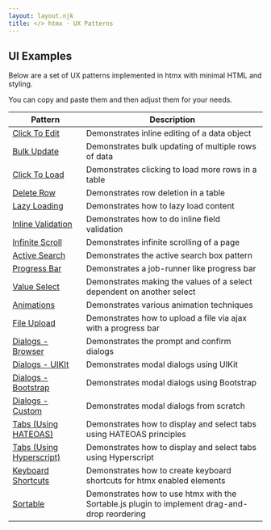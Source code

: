 ```yaml
---
layout: layout.njk
title: </> htmx - UX Patterns
---
```


## UI Examples

Below are a set of UX patterns implemented in htmx with minimal HTML and styling.

You can copy and paste them and then adjust them for your needs.

| Pattern | Description |
|-----------|-------------|
| [Click To Edit](/examples/click-to-edit) | Demonstrates inline editing of a data object
| [Bulk Update](/examples/bulk-update) | Demonstrates bulk updating of multiple rows of data
| [Click To Load](/examples/click-to-load) | Demonstrates clicking to load more rows in a table
| [Delete Row](/examples/delete-row) | Demonstrates row deletion in a table
| [Lazy Loading](/examples/lazy-load) | Demonstrates how to lazy load content
| [Inline Validation](/examples/inline-validation) | Demonstrates how to do inline field validation
| [Infinite Scroll](/examples/infinite-scroll) | Demonstrates infinite scrolling of a page
| [Active Search](/examples/active-search) | Demonstrates the active search box pattern
| [Progress Bar](/examples/progress-bar) | Demonstrates a job-runner like progress bar
| [Value Select](/examples/value-select) | Demonstrates making the values of a select dependent on another select
| [Animations](/examples/animations) | Demonstrates various animation techniques
| [File Upload](/examples/file-upload) | Demonstrates how to upload a file via ajax with a progress bar
| [Dialogs - Browser](/examples/dialogs) | Demonstrates the prompt and confirm dialogs
| [Dialogs - UIKIt](/examples/modal-uikit) | Demonstrates modal dialogs using UIKit
| [Dialogs - Bootstrap](/examples/modal-bootstrap) | Demonstrates modal dialogs using Bootstrap
| [Dialogs - Custom](/examples/modal-custom) | Demonstrates modal dialogs from scratch
| [Tabs (Using HATEOAS)](/examples/tabs-hateoas) | Demonstrates how to display and select tabs using HATEOAS principles
| [Tabs (Using Hyperscript)](/examples/tabs-hyperscript) | Demonstrates how to display and select tabs using Hyperscript
| [Keyboard Shortcuts](/examples/keyboard-shortcuts) | Demonstrates how to create keyboard shortcuts for htmx enabled elements
| [Sortable](/examples/sortable) | Demonstrates how to use htmx with the Sortable.js plugin to implement drag-and-drop reordering

